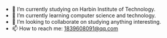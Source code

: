 - 🔭 I’m currently studying on Harbin Institute of Technology.
- 🌱 I’m currently learning computer science and technology.
- 👯 I’m looking to collaborate on studying anything interesting.
- 📫 How to reach me: 1839608091@qq.com
